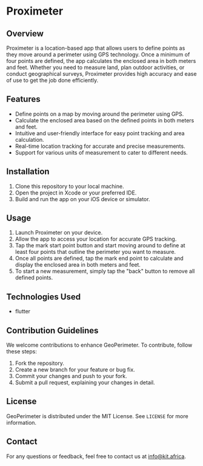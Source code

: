 

# Proximeter

## Overview
Proximeter is a location-based app that allows users to define points as they move around a perimeter using GPS technology. Once a minimum of four points are defined, the app calculates the enclosed area in both meters and feet. Whether you need to measure land, plan outdoor activities, or conduct geographical surveys, Proximeter provides high accuracy and ease of use to get the job done efficiently.

## Features
- Define points on a map by moving around the perimeter using GPS.
- Calculate the enclosed area based on the defined points in both meters and feet.
- Intuitive and user-friendly interface for easy point tracking and area calculation.
- Real-time location tracking for accurate and precise measurements.
- Support for various units of measurement to cater to different needs.

## Installation
1. Clone this repository to your local machine.
2. Open the project in Xcode or your preferred IDE.
3. Build and run the app on your iOS device or simulator.

## Usage
1. Launch Proximeter on your device.
2. Allow the app to access your location for accurate GPS tracking.
3. Tap the mark start point button and start moving around to define at least four points that outline the perimeter you want to measure.
4. Once all points are defined, tap the mark end point to calculate and display the enclosed area in both meters and feet.
5. To start a new measurement, simply tap the "back" button to remove all defined points.

## Technologies Used
- flutter

## Contribution Guidelines
We welcome contributions to enhance GeoPerimeter. To contribute, follow these steps:
1. Fork the repository.
2. Create a new branch for your feature or bug fix.
3. Commit your changes and push to your fork.
4. Submit a pull request, explaining your changes in detail.

## License
GeoPerimeter is distributed under the MIT License. See `LICENSE` for more information.

## Contact
For any questions or feedback, feel free to contact us at [info@kit.africa](mailto:info@kit.africa).
